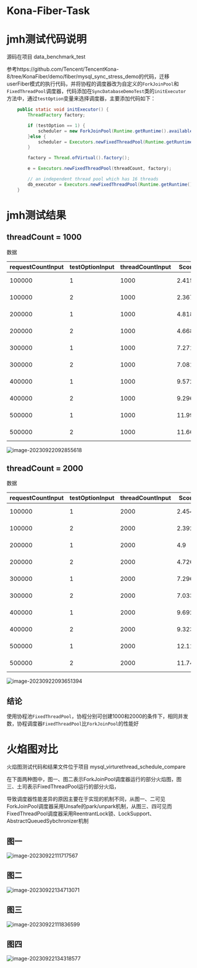 # Kona-Fiber-Task
# jmh测试代码说明

源码在项目 data_benchmark_test 

参考https://github.com/Tencent/TencentKona-8/tree/KonaFiber/demo/fiber/mysql_sync_stress_demo的代码，迁移userFiber模式的执行代码，并将协程的调度器改为自定义的`ForkJoinPool`和`FixedThreadPool`调度器，代码添加在`SyncDatabaseDemoTest`类的`initExecutor`方法中，通过`testOption`变量来选择调度器，主要添加代码如下：

```java
    public static void initExecutor() {
        ThreadFactory factory;

        if (testOption == 1) {
            scheduler = new ForkJoinPool(Runtime.getRuntime().availableProcessors());
        }else {
            scheduler = Executors.newFixedThreadPool(Runtime.getRuntime().availableProcessors());
        }

        factory = Thread.ofVirtual().factory();

        e = Executors.newFixedThreadPool(threadCount, factory);

        // an independent thread pool which has 16 threads
        db_executor = Executors.newFixedThreadPool(Runtime.getRuntime().availableProcessors() * 2);
    }
```

# jmh测试结果

## threadCount = 1000 

数据

| requestCountInput | testOptionInput | threadCountInput | Score  | Error   | Units |
| ----------------- | --------------- | ---------------- | ------ | ------- | ----- |
| 100000            | 1               | 1000             | 2.415  | ± 0.033 | s/op  |
| 100000            | 2               | 1000             | 2.367  | ± 0.042 | s/op  |
| 200000            | 1               | 1000             | 4.818  | ± 0.066 | s/op  |
| 200000            | 2               | 1000             | 4.668  | ± 0.054 | s/op  |
| 300000            | 1               | 1000             | 7.271  | ± 0.063 | s/op  |
| 300000            | 2               | 1000             | 7.081  | ± 0.094 | s/op  |
| 400000            | 1               | 1000             | 9.572  | ± 0.173 | s/op  |
| 400000            | 2               | 1000             | 9.296  | ± 0.09  | s/op  |
| 500000            | 1               | 1000             | 11.992 | ± 0.155 | s/op  |
| 500000            | 2               | 1000             | 11.665 | ± 0.258 | s/op  |

![image-20230922092855618](image/%E4%B8%8D%E5%90%8C%E8%B0%83%E5%BA%A6%E5%99%A8%E7%9A%84%E6%80%A7%E8%83%BD%E6%AF%94%E8%BE%83/image-20230922092855618.png)

## threadCount = 2000

数据

| requestCountInput | testOptionInput | threadCountInput | Score  | Error   | Units |
| ----------------- | --------------- | ---------------- | ------ | ------- | ----- |
| 100000            | 1               | 2000             | 2.454  | ± 0.026 | s/op  |
| 100000            | 2               | 2000             | 2.392  | ± 0.048 | s/op  |
| 200000            | 1               | 2000             | 4.9    | ± 0.056 | s/op  |
| 200000            | 2               | 2000             | 4.726  | ± 0.058 | s/op  |
| 300000            | 1               | 2000             | 7.296  | ± 0.059 | s/op  |
| 300000            | 2               | 2000             | 7.033  | ± 0.059 | s/op  |
| 400000            | 1               | 2000             | 9.692  | ± 0.062 | s/op  |
| 400000            | 2               | 2000             | 9.323  | ± 0.213 | s/op  |
| 500000            | 1               | 2000             | 12.116 | ± 0.156 | s/op  |
| 500000            | 2               | 2000             | 11.745 | ± 0.105 | s/op  |

![image-20230922093651394](image/%E4%B8%8D%E5%90%8C%E8%B0%83%E5%BA%A6%E5%99%A8%E7%9A%84%E6%80%A7%E8%83%BD%E6%AF%94%E8%BE%83/image-20230922093651394.png)

## 结论

使用协程池`FixedThreadPool`，协程分别可创建1000和2000的条件下，相同并发数，协程调度器`FixedThreadPool`比`ForkJoinPool`的性能好

# 火焰图对比

火焰图测试代码和结果文件位于项目 mysql_virturethread_schedule_compare

在下面两种图中，图一、图二表示ForkJoinPool调度器运行的部分火焰图，图三、土司表示FixedThreadPool运行的部分火焰，

导致调度器性能差异的原因主要在于实现的机制不同，从图一、二可见ForkJoinPool调度器采用Unsafe的park/unpark机制，从图三、四可见而FixedThreadPool调度器采用ReentrantLock锁、LockSupport、AbstractQueuedSybchronizer机制

## 图一

![image-20230922111717567](image/%E4%B8%8D%E5%90%8C%E8%B0%83%E5%BA%A6%E5%99%A8%E7%9A%84%E6%80%A7%E8%83%BD%E6%AF%94%E8%BE%83/image-20230922111717567.png)

## 图二

![image-20230922134713071](image/%E4%B8%8D%E5%90%8C%E8%B0%83%E5%BA%A6%E5%99%A8%E7%9A%84%E6%80%A7%E8%83%BD%E6%AF%94%E8%BE%83/image-20230922134713071.png)

## 图三

![image-20230922111836599](image/%E4%B8%8D%E5%90%8C%E8%B0%83%E5%BA%A6%E5%99%A8%E7%9A%84%E6%80%A7%E8%83%BD%E6%AF%94%E8%BE%83/image-20230922111836599.png)



## 图四



![image-20230922134318577](image/%E4%B8%8D%E5%90%8C%E8%B0%83%E5%BA%A6%E5%99%A8%E7%9A%84%E6%80%A7%E8%83%BD%E6%AF%94%E8%BE%83/image-20230922134318577.png)

